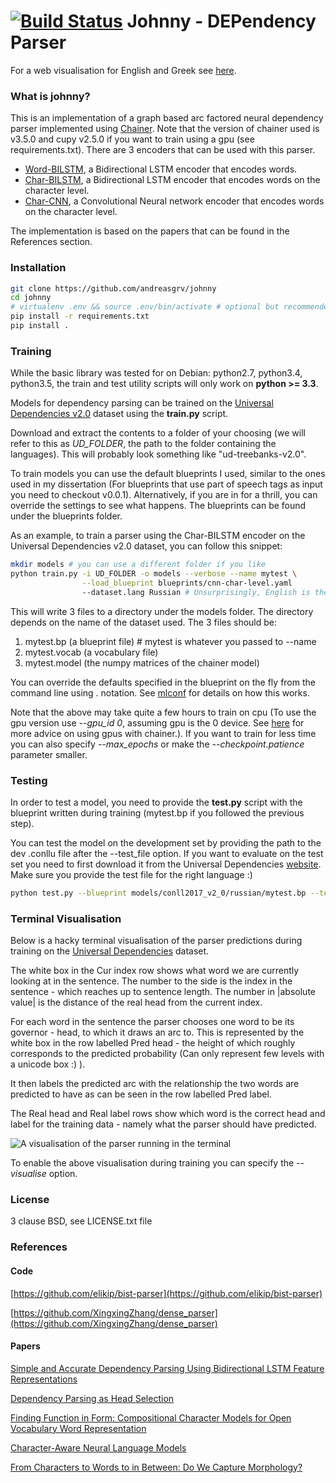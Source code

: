 # [![Build Status](https://api.travis-ci.org/andreasgrv/johnny.svg?branch=master)](https://travis-ci.org/andreasgrv/johnny) Johnny - DEPendency Parser

For a web visualisation for English and Greek see [here](http://johnny.overfit.xyz).

### What is johnny?

This is an implementation of a graph based arc factored neural dependency parser implemented using [Chainer](https://chainer.org/). Note that the version of chainer used is v3.5.0 and cupy v2.5.0 if you want to train using a gpu (see requirements.txt).
There are 3 encoders that can be used with this parser.

* [Word-BILSTM](blueprints/word-level.yaml),
a Bidirectional LSTM encoder that encodes words.
* [Char-BILSTM](blueprints/lstm-char-level.yaml),
a Bidirectional LSTM encoder that encodes words on the character level.
* [Char-CNN](blueprints/cnn-char-level.yaml), a Convolutional Neural network encoder that encodes words on the character level.

The implementation is based on the papers that can be found in the References section.

### Installation

``` bash
git clone https://github.com/andreasgrv/johnny
cd johnny
# virtualenv .env && source .env/bin/activate # optional but recommended
pip install -r requirements.txt
pip install .
```

### Training

While the basic library was tested for on Debian: python2.7, python3.4, python3.5,
the train and test utility scripts will only work on **python >= 3.3**.

Models for dependency parsing can be trained on the
[Universal Dependencies v2.0](http://universaldependencies.org/) dataset using
the **train.py** script.

Download and extract the contents to a folder of your choosing (we will refer
to this as *UD_FOLDER*, the path to the folder containing the languages).
This will probably look something like "ud-treebanks-v2.0".

To train models you can use the default blueprints I used, similar to the ones
used in my dissertation (For blueprints that use part of speech tags as input
you need to checkout v0.0.1). Alternatively, if you are in for a thrill, you can override the settings to see
what happens. The blueprints can be found under the blueprints folder.

As an example, to train a parser using the Char-BILSTM encoder on the Universal Dependencies
v2.0 dataset, you can follow this snippet:

``` bash
mkdir models # you can use a different folder if you like
python train.py -i UD_FOLDER -o models --verbose --name mytest \
				--load_blueprint blueprints/cnn-char-level.yaml
				--dataset.lang Russian # Unsurprisingly, English is the default
```

This will write 3 files to a directory under the models folder. The directory depends
on the name of the dataset used. The 3 files should be:

1. mytest.bp (a blueprint file)   # mytest is whatever you passed to --name
2. mytest.vocab (a vocabulary file)
3. mytest.model (the numpy matrices of the chainer model)

You can override the defaults specified in the blueprint on the
fly from the command line using . notation. See [mlconf](https://github.com/andreasgrv/mlconf)
for details on how this works.

Note that the above may take quite a few hours to train on cpu (To use the gpu version use *--gpu_id 0*,
assuming gpu is the 0 device. See [here](https://docs.chainer.org/en/stable/tutorial/gpu.html) for
more advice on using gpus with chainer.). If you want to train for less time you can also specify
*--max_epochs* or make the *--checkpoint.patience* parameter smaller.

### Testing

In order to test a model, you need to provide the **test.py** script with the
blueprint written during training (mytest.bp if you followed the previous step).

You can test the model on the development set by providing the path to the dev
.conllu file after the --test_file option. If you want to evaluate on the
test set you need to first download it from the Universal Dependencies
[website](http://universaldependencies.org/). Make sure you provide
the test file for the right language :)

``` bash
python test.py --blueprint models/conll2017_v2_0/russian/mytest.bp --test_file PATH_TO_CONLLU
```

### Terminal Visualisation

Below is a hacky terminal visualisation of the parser predictions during training on the
[Universal Dependencies](http://universaldependencies.org/) dataset.

The white box in the Cur index row shows what word we are currently looking at in the sentence.
The number to the side is the index in the sentence - which reaches up to sentence length.
The number in |absolute value| is the distance of the real head from the current index.

For each word in the sentence the parser chooses one word to be its governor - head, to
which it draws an arc to.
This is represented by the white box in the row labelled Pred head - the height of which
roughly corresponds to the predicted probability (Can only represent few levels with a unicode box
:) ).

It then labels the predicted arc with the relationship
the two words are predicted to have as can be seen in the row labelled Pred label.

The Real head and Real label rows show which word is the correct head and label for the
training data - namely what the parser should have predicted.

![A visualisation of the parser running in the terminal](http://grv.overfit.xyz/static/images/parser.gif)

To enable the above visualisation during training you can specify the *--visualise* option.


### License

3 clause BSD, see LICENSE.txt file

### References

#### Code

[https://github.com/elikip/bist-parser](https://github.com/elikip/bist-parser)

[https://github.com/XingxingZhang/dense_parser](https://github.com/XingxingZhang/dense_parser)

#### Papers

[Simple and Accurate Dependency Parsing Using Bidirectional LSTM Feature Representations](https://arxiv.org/abs/1603.04351)

[Dependency Parsing as Head Selection](https://arxiv.org/abs/1606.01280)

[Finding Function in Form: Compositional Character Models for Open Vocabulary Word Representation](https://arxiv.org/abs/1508.02096)

[Character-Aware Neural Language Models](https://arxiv.org/abs/1508.06615)

[From Characters to Words to in Between: Do We Capture Morphology?](https://arxiv.org/abs/1704.08352)
